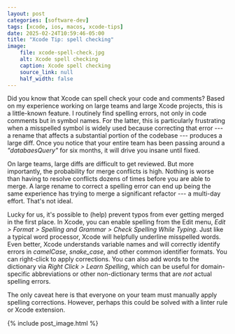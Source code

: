 ```yaml
---
layout: post
categories: [software-dev]
tags: [xcode, ios, macos, xcode-tips]
date: 2025-02-24T10:59:46-05:00
title: "Xcode Tip: spell checking"
image:
    file: xcode-spell-check.jpg
    alt: Xcode spell checking
    caption: Xcode spell checking
    source_link: null
    half_width: false
---
```


Did you know that Xcode can spell check your code and comments? Based on my experience working on large teams and large Xcode projects, this is a little-known feature. I routinely find spelling errors, not only in code comments but in symbol names. For the latter, this is particularly frustrating when a misspelled symbol is widely used because correcting that error --- a rename that affects a substantial portion of the codebase --- produces a large diff. Once you notice that your entire team has been passing around a _"databaesQuery"_ for six months, it will drive you insane until fixed.

<!--excerpt-->

On large teams, large diffs are difficult to get reviewed. But more importantly, the probability for merge conflicts is high. Nothing is worse than having to resolve conflicts dozens of times before you are able to merge. A large rename to correct a spelling error can end up being the same experience has trying to merge a significant refactor --- a multi-day effort. That's not ideal.

Lucky for us, it's possible to (help) prevent typos from ever getting merged in the first place. In Xcode, you can enable spelling from the Edit menu, _Edit > Format > Spelling and Grammar > Check Spelling While Typing_. Just like a typical word processor, Xcode will helpfully underline misspelled words. Even better, Xcode understands variable names and will correctly identify errors in _camelCase_, _snake_case_, and other common identifier formats. You can right-click to apply corrections. You can also add words to the dictionary via _Right Click > Learn Spelling_, which can be useful for domain-specific abbreviations or other non-dictionary terms that are _not_ actual spelling errors.

The only caveat here is that everyone on your team must manually apply spelling corrections. However, perhaps this could be solved with a linter rule or Xcode extension.

{% include post_image.html %}
